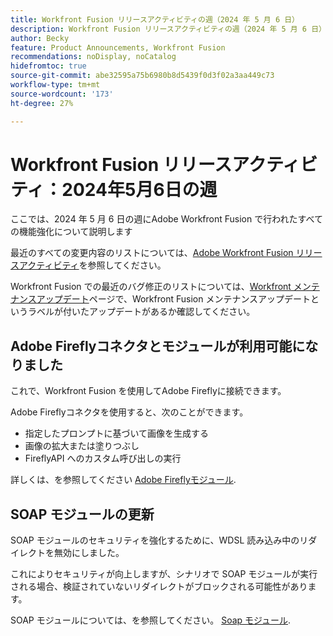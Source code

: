 ```yaml
---
title: Workfront Fusion リリースアクティビティの週（2024 年 5 月 6 日）
description: Workfront Fusion リリースアクティビティの週（2024 年 5 月 6 日）
author: Becky
feature: Product Announcements, Workfront Fusion
recommendations: noDisplay, noCatalog
hidefromtoc: true
source-git-commit: abe32595a75b6980b8d5439f0d3f02a3aa449c73
workflow-type: tm+mt
source-wordcount: '173'
ht-degree: 27%

---
```


# Workfront Fusion リリースアクティビティ：2024年5月6日の週

ここでは、2024 年 5 月 6 日の週にAdobe Workfront Fusion で行われたすべての機能強化について説明します

最近のすべての変更内容のリストについては、[Adobe Workfront Fusion リリースアクティビティ](../../../product-announcements/product-releases/fusion-release-activity/fusion-release-activity.md)を参照してください。

Workfront Fusion での最近のバグ修正のリストについては、[Workfront メンテナンスアップデート](https://experienceleague.adobe.com/docs/workfront-known-issues/releases/current-updates.html?lang=ja)ページで、Workfront Fusion メンテナンスアップデートというラベルが付いたアップデートがあるか確認してください。

## Adobe Fireflyコネクタとモジュールが利用可能になりました

これで、Workfront Fusion を使用してAdobe Fireflyに接続できます。

Adobe Fireflyコネクタを使用すると、次のことができます。

* 指定したプロンプトに基づいて画像を生成する
* 画像の拡大または塗りつぶし
* FireflyAPI へのカスタム呼び出しの実行

詳しくは、を参照してください [Adobe Fireflyモジュール](/help/quicksilver/workfront-fusion/apps-and-their-modules/adobe-firefly-modules.md).

## SOAP モジュールの更新

SOAP モジュールのセキュリティを強化するために、WDSL 読み込み中のリダイレクトを無効にしました。

これによりセキュリティが向上しますが、シナリオで SOAP モジュールが実行される場合、検証されていないリダイレクトがブロックされる可能性があります。

SOAP モジュールについては、を参照してください。 [Soap モジュール](/help/quicksilver/workfront-fusion/apps-and-their-modules/soap-module.md).

